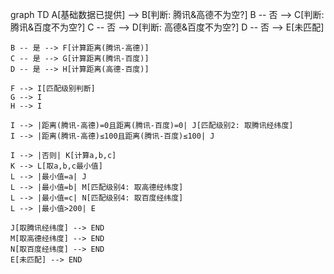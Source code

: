 graph TD
    A[基础数据已提供] --> B[判断: 腾讯&高德不为空?]
    B -- 否 --> C[判断: 腾讯&百度不为空?]
    C -- 否 --> D[判断: 高德&百度不为空?]
    D -- 否 --> E[未匹配]
    
    B -- 是 --> F[计算距离(腾讯-高德)]
    C -- 是 --> G[计算距离(腾讯-百度)]
    D -- 是 --> H[计算距离(高德-百度)]
    
    F --> I[匹配级别判断]
    G --> I
    H --> I
    
    I --> |距离(腾讯-高德)=0且距离(腾讯-百度)=0| J[匹配级别2: 取腾讯经纬度]
    I --> |距离(腾讯-高德)≤100且距离(腾讯-百度)≤100| J
    
    I --> |否则| K[计算a,b,c]
    K --> L[取a,b,c最小值]
    L --> |最小值=a| J
    L --> |最小值=b| M[匹配级别4: 取高德经纬度]
    L --> |最小值=c| N[匹配级别4: 取百度经纬度]
    L --> |最小值>200| E
    
    J[取腾讯经纬度] --> END
    M[取高德经纬度] --> END
    N[取百度经纬度] --> END
    E[未匹配] --> END
